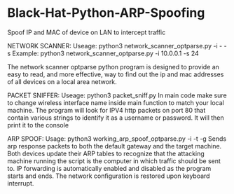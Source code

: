 # Black-Hat-Python-ARP-Spoofing
Spoof IP and MAC of device on LAN to intercept traffic

NETWORK SCANNER:
Useage: python3 network_scanner_optparse.py -i -<default gateway ip> -s <cidr notation of network submask>
Example: python3 network_scanner_optparse.py -i 10.0.0.1 -s 24
    
   The network scanner optparse python program is designed to provide an easy to read, and more effective, way to find out the    ip and mac addresses of all devices on a local area network. 
    
PACKET SNIFFER:
Useage: python3 packet_sniff.py
In main code make sure to change wireless interface name inside main function to match your local machine.
    The program will look for IPV4 http packets on port 80 that contain various strings to identify it as a username or             password. It will then print it to the console
    
ARP SPOOF:
Usage: python3 working_arp_spoof_optparse.py -i <interface name> -t <target ip> -g <gateway ip>
    Sends arp response packets to both the default gateway and the target machine. Both devices update their ARP tables to         recognize that the attacking machine running the script is the computer in which traffic should be sent to. IP forwarding       is automatically enabled and disabled as the program starts and ends. The network configuration is restored upon keyboard       interrupt.
